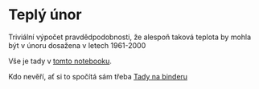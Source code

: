 # Teplý únor

Triviální výpočet pravdědpodobnosti, že alespoň taková teplota by mohla být v únoru dosažena v letech 1961-2000

Vše je tady v [tomto notebooku](teply_unor.ipynb).

Kdo nevěří, ať si to spočítá sám třeba [Tady na binderu](https://mybinder.org/v2/gh/ljocha/teply_unor/HEAD?labpath=teply_unor.ipynb)
